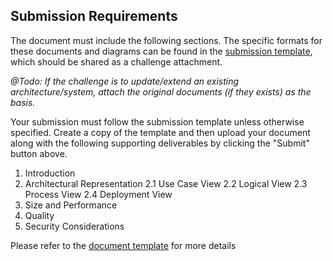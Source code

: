 ## Submission Requirements
The document must include the following sections. The specific formats for these documents and diagrams can be found in the [submission template](https://docs.google.com/document/d/1GTi0EmMUffm-wzdcMYhCOtr-zlb7z2t0sdqc60Cg3Ig/edit?usp=sharing), which should be shared as a challenge attachment.

_@Todo: If the challenge is to update/extend an existing architecture/system, attach the original documents (if they exists) as the basis._

Your submission must follow the submission template unless otherwise specified. Create a copy of the template and then upload your document along with the following supporting deliverables by clicking the "Submit" button above.

1. Introduction
2. Architectural Representation
    2.1 Use Case View
    2.2 Logical View
    2.3 Process View
    2.4 Deployment View
3. Size and Performance
4. Quality
5. Security Considerations

Please refer to the [document template](https://docs.google.com/document/d/1GTi0EmMUffm-wzdcMYhCOtr-zlb7z2t0sdqc60Cg3Ig/edit?usp=sharing) for more details